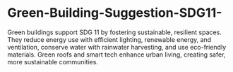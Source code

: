 # Green-Building-Suggestion-SDG11-
Green buildings support SDG 11 by fostering sustainable, resilient spaces. They reduce energy use with efficient lighting, renewable energy, and ventilation, conserve water with rainwater harvesting, and use eco-friendly materials. Green roofs and smart tech enhance urban living, creating safer, more sustainable communities.
